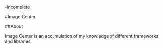 -incomplete

#Image Center

##About

Image Center is an accumulation of my knowledge of different frameworks and libraries